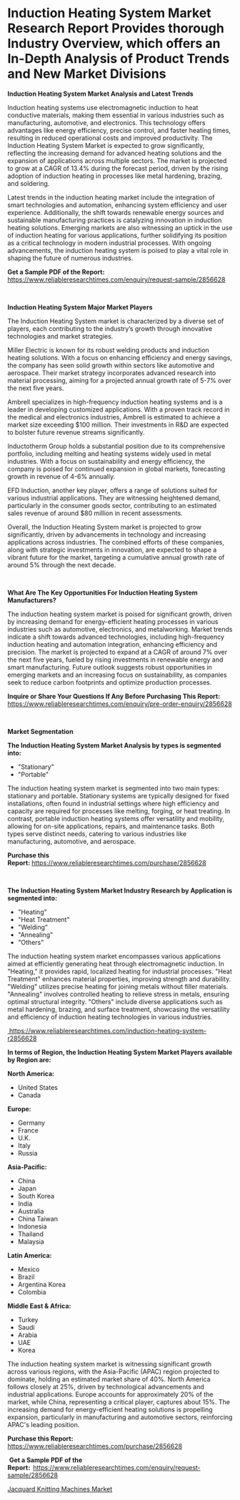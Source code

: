 <p><h1>Induction Heating System Market Research Report Provides thorough Industry Overview, which offers an In-Depth Analysis of Product Trends and New Market Divisions</h1></p><p><strong>Induction Heating System Market Analysis and Latest Trends</strong></p>
<p><p>Induction heating systems use electromagnetic induction to heat conductive materials, making them essential in various industries such as manufacturing, automotive, and electronics. This technology offers advantages like energy efficiency, precise control, and faster heating times, resulting in reduced operational costs and improved productivity. The Induction Heating System Market is expected to grow significantly, reflecting the increasing demand for advanced heating solutions and the expansion of applications across multiple sectors. The market is projected to grow at a CAGR of 13.4% during the forecast period, driven by the rising adoption of induction heating in processes like metal hardening, brazing, and soldering.</p><p>Latest trends in the induction heating market include the integration of smart technologies and automation, enhancing system efficiency and user experience. Additionally, the shift towards renewable energy sources and sustainable manufacturing practices is catalyzing innovation in induction heating solutions. Emerging markets are also witnessing an uptick in the use of induction heating for various applications, further solidifying its position as a critical technology in modern industrial processes. With ongoing advancements, the induction heating system is poised to play a vital role in shaping the future of numerous industries.</p></p>
<p><strong>Get a Sample PDF of the Report:&nbsp;</strong> <a href="https://www.reliableresearchtimes.com/enquiry/request-sample/2856628?utm_campaign=2007&utm_medium=2&utm_source=Github&utm_content=ia&utm_term=12032025&utm_id=induction-heating-system">https://www.reliableresearchtimes.com/enquiry/request-sample/2856628</a></p>
<p>&nbsp;</p>
<p><strong>Induction Heating System Major Market Players</strong></p>
<p><p>The Induction Heating System market is characterized by a diverse set of players, each contributing to the industry’s growth through innovative technologies and market strategies. </p><p>Miller Electric is known for its robust welding products and induction heating solutions. With a focus on enhancing efficiency and energy savings, the company has seen solid growth within sectors like automotive and aerospace. Their market strategy incorporates advanced research into material processing, aiming for a projected annual growth rate of 5-7% over the next five years.</p><p>Ambrell specializes in high-frequency induction heating systems and is a leader in developing customized applications. With a proven track record in the medical and electronics industries, Ambrell is estimated to achieve a market size exceeding $100 million. Their investments in R&D are expected to bolster future revenue streams significantly.</p><p>Inductotherm Group holds a substantial position due to its comprehensive portfolio, including melting and heating systems widely used in metal industries. With a focus on sustainability and energy efficiency, the company is poised for continued expansion in global markets, forecasting growth in revenue of 4-6% annually.</p><p>EFD Induction, another key player, offers a range of solutions suited for various industrial applications. They are witnessing heightened demand, particularly in the consumer goods sector, contributing to an estimated sales revenue of around $80 million in recent assessments.</p><p>Overall, the Induction Heating System market is projected to grow significantly, driven by advancements in technology and increasing applications across industries. The combined efforts of these companies, along with strategic investments in innovation, are expected to shape a vibrant future for the market, targeting a cumulative annual growth rate of around 5% through the next decade.</p></p>
<p>&nbsp;</p>
<p><strong>What Are The Key Opportunities For Induction Heating System Manufacturers?</strong></p>
<p><p>The induction heating system market is poised for significant growth, driven by increasing demand for energy-efficient heating processes in various industries such as automotive, electronics, and metalworking. Market trends indicate a shift towards advanced technologies, including high-frequency induction heating and automation integration, enhancing efficiency and precision. The market is projected to expand at a CAGR of around 7% over the next five years, fueled by rising investments in renewable energy and smart manufacturing. Future outlook suggests robust opportunities in emerging markets and an increasing focus on sustainability, as companies seek to reduce carbon footprints and optimize production processes.</p></p>
<p><strong>Inquire or Share Your Questions If Any Before Purchasing This Report:</strong> <a href="https://www.reliableresearchtimes.com/enquiry/pre-order-enquiry/2856628?utm_campaign=2007&utm_medium=2&utm_source=Github&utm_content=ia&utm_term=12032025&utm_id=induction-heating-system">https://www.reliableresearchtimes.com/enquiry/pre-order-enquiry/2856628</a></p>
<p>&nbsp;</p>
<p><strong>Market Segmentation</strong></p>
<p><strong>The Induction Heating System Market Analysis by types is segmented into:</strong></p>
<p><ul><li>"Stationary"</li><li>"Portable"</li></ul></p>
<p><p>The induction heating system market is segmented into two main types: stationary and portable. Stationary systems are typically designed for fixed installations, often found in industrial settings where high efficiency and capacity are required for processes like melting, forging, or heat treating. In contrast, portable induction heating systems offer versatility and mobility, allowing for on-site applications, repairs, and maintenance tasks. Both types serve distinct needs, catering to various industries like manufacturing, automotive, and aerospace.</p></p>
<p><strong>Purchase this Report:&nbsp;</strong><a href="https://www.reliableresearchtimes.com/purchase/2856628?utm_campaign=2007&utm_medium=2&utm_source=Github&utm_content=ia&utm_term=12032025&utm_id=induction-heating-system">https://www.reliableresearchtimes.com/purchase/2856628</a></p>
<p>&nbsp;</p>
<p><strong>The Induction Heating System Market Industry Research by Application is segmented into:</strong></p>
<p><ul><li>"Heating"</li><li>"Heat Treatment"</li><li>"Welding"</li><li>"Annealing"</li><li>"Others"</li></ul></p>
<p><p>The induction heating system market encompasses various applications aimed at efficiently generating heat through electromagnetic induction. In "Heating," it provides rapid, localized heating for industrial processes. "Heat Treatment" enhances material properties, improving strength and durability. "Welding" utilizes precise heating for joining metals without filler materials. "Annealing" involves controlled heating to relieve stress in metals, ensuring optimal structural integrity. "Others" include diverse applications such as metal hardening, brazing, and surface treatment, showcasing the versatility and efficiency of induction heating technologies in various industries.</p></p>
<p><a href="https://www.reliableresearchtimes.com/induction-heating-system-r2856628?utm_campaign=2007&utm_medium=2&utm_source=Github&utm_content=ia&utm_term=12032025&utm_id=induction-heating-system">&nbsp;https://www.reliableresearchtimes.com/induction-heating-system-r2856628</a></p>
<p><strong>In terms of Region, the Induction Heating System Market Players available by Region are:</strong></p>
<p>
    <p> <strong> North America: </strong>
        <ul>
            <li>United States</li>
            <li>Canada</li>
        </ul>
        </p> 
    <p> <strong> Europe: </strong>
        <ul>
            <li>Germany</li>
            <li>France</li>
            <li>U.K.</li>
            <li>Italy</li>
            <li>Russia</li>
        </ul>
        </p> 
    <p> <strong> Asia-Pacific: </strong>
        <ul>
            <li>China</li>
            <li>Japan</li>
            <li>South Korea</li>
            <li>India</li>
            <li>Australia</li>
            <li>China Taiwan</li>
            <li>Indonesia</li>
            <li>Thailand</li>
            <li>Malaysia</li>
        </ul>
        </p> 
    <p> <strong> Latin America: </strong>
        <ul>
            <li>Mexico</li>
            <li>Brazil</li>
            <li>Argentina Korea</li>
            <li>Colombia</li>
        </ul>
        </p> 
    <p> <strong> Middle East & Africa: </strong>
        <ul>
            <li>Turkey</li>
            <li>Saudi</li>
            <li>Arabia</li>
            <li>UAE</li>
            <li>Korea</li>
        </ul>
    </p>
    </p>
<p><p>The induction heating system market is witnessing significant growth across various regions, with the Asia-Pacific (APAC) region projected to dominate, holding an estimated market share of 40%. North America follows closely at 25%, driven by technological advancements and industrial applications. Europe accounts for approximately 20% of the market, while China, representing a critical player, captures about 15%. The increasing demand for energy-efficient heating solutions is propelling expansion, particularly in manufacturing and automotive sectors, reinforcing APAC's leading position.</p></p>
<p><strong>Purchase this Report: </strong><a href="https://www.reliableresearchtimes.com/purchase/2856628?utm_campaign=2007&utm_medium=2&utm_source=Github&utm_content=ia&utm_term=12032025&utm_id=induction-heating-system">https://www.reliableresearchtimes.com/purchase/2856628</a></p>
<p>&nbsp;<strong>Get a Sample PDF of the Report:&nbsp;&nbsp;</strong><a href="https://www.reliableresearchtimes.com/enquiry/request-sample/2856628?utm_campaign=2007&utm_medium=2&utm_source=Github&utm_content=ia&utm_term=12032025&utm_id=induction-heating-system">https://www.reliableresearchtimes.com/enquiry/request-sample/2856628</a></p>
<p><strong></strong></p>
<p><p><a href="https://github.com/awalinfucci/Market-Research-Report-List-1/blob/main/jacquard-knitting-machines-market.md?utm_campaign=2007&utm_medium=2&utm_source=Github&utm_content=ia&utm_term=12032025&utm_id=induction-heating-system">Jacquard Knitting Machines Market</a></p></p>